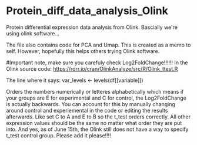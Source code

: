 # Protein_diff_data_analysis_Olink
Protein differential expression data analysis from Olink. Bascially we're using olink software... 

The file also contains code for PCA and Umap. This is created as a memo to self. However, hopefully this helps others trying Olink software. 

#Important note, make sure you carefuly check Log2FoldChange!!!!!! 
In the Olink source code: https://rdrr.io/cran/OlinkAnalyze/src/R/Olink_ttest.R 

The line where it says:
var_levels <- levels(df[[variable]])

Orders the numbers numerically or letteres alphabetically which means if your groups are E for experimental and C for control, the Log2FoldChange is actually backwards. You can account for this by manually changing around control and experiemental in the code or editing the results afterwards. Like set C to A and E to B so the t_test orders correctly. All other expression values should be the same no matter what order they are put into. And yes, as of June 15th, the Olink still does not have a way to specify t_test control group. Please add it please!!!!
